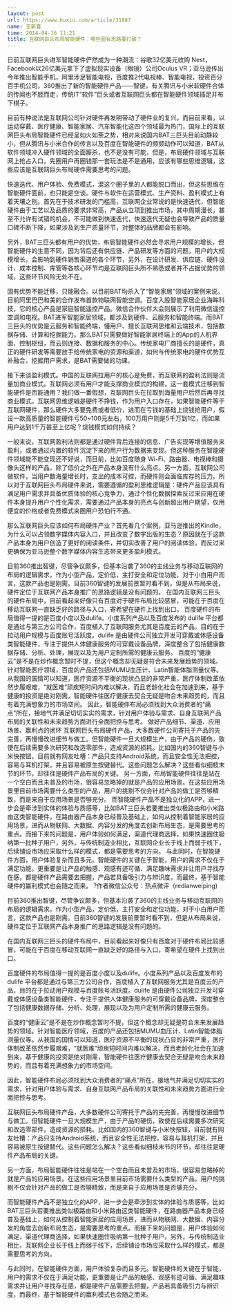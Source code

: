 ```yaml
---
layout: post
url: https://www.huxiu.com/article/31887
name: 王新喜
time: 2014-04-16 11:21
title: 互联网巨头布局智能硬件：哪些固有思路要打破？
---
```

日前互联网巨头进军智能硬件俨然成为一种潮流：谷歌32亿美元收购 Nest，Facebook以26亿美元拿下了虚拟现实设备（眼镜）公司Oculus VR；亚马逊传出今年推出智能手机，阿里涉足智能电视，百度推2代电视棒、智能电视，投资百分百手机公司，360推出了新的智能硬件产品——智键，有关腾讯与小米软硬件合体的传闻也不胫而走，传统IT“软件”巨头或者互联网巨头都在智能硬件领域插足并布下棋子。

目前有种说法是互联网公司针对硬件再发明带动了硬件业的复兴。而目前来看，以运动穿戴、医疗健康、智能家居、汽车智能化这四个领域最为热门，国际上的互联网巨头布局智能硬件已经呈如火如荼之势，相对来说国内BAT三巨头目前动静较小，但从腾讯与小米合作的传言以及百度在智能硬件的频频动作可以知道，BAT从软件领域冲入硬件领域的全面厮杀，也不是没有可能，但是，布局硬件领域与互联网上抢占入口，先圈用户再圈钱那一套玩法是不是通用，应该有哪些思维逻辑，这些应该是互联网巨头布局硬件需要思考的问题。

快速迭代、用户体验、免费模式，混这个圈子里的人都能脱口而出，但这些思维在智能硬件面前，也只能是空谈。硬件与软件在运营模式、生产资料、盈利模式上有着天壤之别。首先在于技术研发的门槛高，互联网企业常说的是快速迭代，但智能硬件由于工艺以及品质的要求非常高，产品从立项到推出市场，其中周期漫长，甚至不允许有试错的机会，不可能做到快速迭代，快速迭代无疑也会导致产品的质量口碑不断下降，如果涉及到生产质量环节，对整体的品牌都会有影响。

另外，BAT三巨头都有用户的优势，布局智能硬件必然会寻求用户规模的增长，但智能硬件的生意不同，因为背后还有供应链、产品研发等方面的问题，用户的大规模增长，会影响到硬件销售渠道的各个环节，另外，在设计研发、供应链、硬件设计、成本控制、库管等各核心环节均是互联网巨头所不熟悉或者并不占据优势的领域，这些环节风险无处不在。

固有优势不能迁移，只能融合。以目前BAT均杀入了“智能家居”领域的案例来说。目前阿里巴巴和美的合作发布首款物联网智能空调。百度入股智能家居企业海眸科技，它的核心产品是家庭智能遥控产品。微信合作伙伴大会则展示了利用微信遥控空调和电视。BAT进军智能家居领域，都涉及到硬件、云服务和智能终端。而BAT三巨头的优势是云服务和智能终端，懂用户、擅长互联网思维和云端技术，包括数据存储、计算和挖掘能力。那么BAT只需要做好智能家居终端上的App的人机界面、控制枢纽，而云则连接、数据和服务的中心。传统家电厂商擅长的是硬件，真正的硬件研发等需要放手给传统家电的资源和渠道，如何与传统家电的硬件优势互补融合，挖掘用户需求，是BAT需要做的功课。

接下来谈盈利模式。中国的互联网拉用户的核心是免费，而互联网的盈利法则是流量加商业模式。互联网必须有用户才能支撑商业模式的构建，这一套模式迁移到智能硬件是否能通用？我们做一番假想，互联网巨头在拉取到海量用户后然后再寻找商业模式。互联网思维逻辑是硬件不挣钱，作为用户入口存在，如果智能硬件等于互联网硬件，那么硬件大多要免费或者低价，进而在亏钱的基础上烧钱抢用户，假设一款高质量的智能硬件亏50~100元左右，100万用户则是5千万到1亿，而如果用户达到1千万甚至上亿呢？烧钱模式如何持续？

一般来说，互联网盈利法则都是通过硬件背后连接的信息、广告实现等增值服务来盈利，或者通过内置的软件沉淀下来的用户行为数据来变现。但这种服务在智能硬件领域能不能变现还不好说，而目前，比如百度随身 Wi-Fi、路由器、电视棒和摄像头这样的产品，除了低价之外在产品本身没有什么亮点。另一方面，互联网公司做软件，当用户数海量增长时，支出的成本可控，而硬件则会面临库存的压力。所以对于互联网巨头布局硬件来说，需要遵循的盈利思维逻辑是：硬件产品应该具有满足用户需求并具备优质体验的核心竞争力，通过个性化数据探索反过来应用在硬件本身提升用户个性化需求，需要通过产品本身的亮点与创新超出用户期望，仅用便宜的价格或者免费模式来圈用户恐怕行不通。

那么互联网巨头应该如何布局硬件产业？首先看几个案例，亚马逊推出的Kindle，为什么可以占领数字媒体内容入口，并且改变了数字出版的生态？原因就在于这款产品本身为用户创造了更好的阅读条件，并切实改善了用户的阅读体验，而反过来更确保为亚马逊整个数字媒体内容生态带来更多盈利模式。

目前360推出智键，尽管争议颇多，但基本沿袭了360的主线业务与移动互联网的布局的逻辑需求，作为小型产品，定价低，主打安全和定位功能，对于小白用户而言，这款产品也是刚需。目前360智键的发展前景暂时看不到，但是从布局来说，硬件定位于互联网产品本身推广的思路逻辑是没有问题的。 在国内互联网三巨头的硬件布局中，目前看起来好像只有百度对于硬件布局比较感冒，可能在于百度在移动互联网一直缺乏好的路径与入口，寄希望在硬件上找到出口。 百度硬件的布局值得一提的是百度小度以及dulife。小度系列产品以及百度发布的 dulife 平台都是通过与第三方公司合作，百度植入了互联网服务尤其是百度云的产品，目的在于拉动用户规模与百度账号活跃度。dulife 是由硬件公司独立开发可穿戴或体感设备类智能硬件，专注于提供人体健康服务的可穿戴设备品牌，深度整合了包括健康数据存储、分析、处理，展现以及为用户定制所需的健康云服务。 百度的“健康云”是不是在炒作概念暂时不提，但这个概念却无疑是符合未来发展趋势的领域。针对智能医疗领域，百度的产品还包括MUMU血压计、Latin智能体脂测量仪等。从我国的国情可以知道，医疗资源不平衡的现状凸显的非常严重，医疗体制改革依然步履艰难，“就医难”顽疾短时间内难以解决，而且老龄化社会在加速到来，基于健康的投资是绝对刚需，智能硬件往医疗健康去契合无疑是吻合未来趋势的，而且有着充满想象力的市场空间。 因此，智能硬件布局必须找到大众消费者的“痛点”所在，接地气并满足切切实实的需求，针对用户体验与需求、自身互联网产品布局的关联性和未来趋势方面进行全面把控与思考。 做好产品细节、渠道、应用场景、赢利点的闭环 互联网巨头布局硬件产品，大多数硬件公司寄托于产品的先完善，再慢慢改进细节与做工。但智能硬件一旦大规模生产，由于产品的硬伤，致使在后续需要多次研究和改造零部件，造成资源的损耗。比如国内的360智键与小米快按钮，目前就有网友吐槽：产品只支持Android系统，而且安全性无法把控，容易与耳机打架，并且容易被原生按键替代。这些问题怎么解决？这些看似细枝末节的环节，却往往是硬件产品布局的关键。 另一方面，布局智能硬件往往是站在一个空白而且未普及的市场，很容易忽略掉的就是产品的应用场景。在这些应用场景里目前市场需要什么类型的产品，用户的挑剔不仅会针对产品的做工是否够精致，而是来自于应用场景是否够充分。 而智能硬件产品不是独立化的APP，进一步会是牵涉到实体的体验与质感等，比如BAT三巨头若要推出类似极路由和小米路由这类智能硬件，在路由器产品本身已经普及基础上，如何从控制着智能家居的应用场景，进而从物联网、大数据、内容分发的角度去创新布局生态，是需要思考的重点。而接下来的问题是，用户体验如何满足，渠道代理商选择，如果快速圈住吸纳第一批种子用户，另外，与传统制造业相比，互联网企业长于线上而弱于线下，后续铺设市场应采取什么样的模式，都是需要思考的方向。 与此同时，在智能硬件方面，用户体验复杂而且多元。智能硬件的关键在于智能，用户的需求不仅在于满足功能，更重要是让产品的触感、观感有迹可循、满足趣味需求并让用户寻找存在感，都是硬件产品需要去把握，产品若具备吸引力与辨识度，而最终，基于智能硬件的赢利模式也会随之而来。 ?作者微信公众号：热点微评（redianweiping)

目前360推出智键，尽管争议颇多，但基本沿袭了360的主线业务与移动互联网的布局的逻辑需求，作为小型产品，定价低，主打安全和定位功能，对于小白用户而言，这款产品也是刚需。目前360智键的发展前景暂时看不到，但是从布局来说，硬件定位于互联网产品本身推广的思路逻辑是没有问题的。

在国内互联网三巨头的硬件布局中，目前看起来好像只有百度对于硬件布局比较感冒，可能在于百度在移动互联网一直缺乏好的路径与入口，寄希望在硬件上找到出口。

百度硬件的布局值得一提的是百度小度以及dulife。小度系列产品以及百度发布的 dulife 平台都是通过与第三方公司合作，百度植入了互联网服务尤其是百度云的产品，目的在于拉动用户规模与百度账号活跃度。dulife 是由硬件公司独立开发可穿戴或体感设备类智能硬件，专注于提供人体健康服务的可穿戴设备品牌，深度整合了包括健康数据存储、分析、处理，展现以及为用户定制所需的健康云服务。

百度的“健康云”是不是在炒作概念暂时不提，但这个概念却无疑是符合未来发展趋势的领域。针对智能医疗领域，百度的产品还包括MUMU血压计、Latin智能体脂测量仪等。从我国的国情可以知道，医疗资源不平衡的现状凸显的非常严重，医疗体制改革依然步履艰难，“就医难”顽疾短时间内难以解决，而且老龄化社会在加速到来，基于健康的投资是绝对刚需，智能硬件往医疗健康去契合无疑是吻合未来趋势的，而且有着充满想象力的市场空间。

因此，智能硬件布局必须找到大众消费者的“痛点”所在，接地气并满足切切实实的需求，针对用户体验与需求、自身互联网产品布局的关联性和未来趋势方面进行全面把控与思考。

互联网巨头布局硬件产品，大多数硬件公司寄托于产品的先完善，再慢慢改进细节与做工。但智能硬件一旦大规模生产，由于产品的硬伤，致使在后续需要多次研究和改造零部件，造成资源的损耗。比如国内的360智键与小米快按钮，目前就有网友吐槽：产品只支持Android系统，而且安全性无法把控，容易与耳机打架，并且容易被原生按键替代。这些问题怎么解决？这些看似细枝末节的环节，却往往是硬件产品布局的关键。

另一方面，布局智能硬件往往是站在一个空白而且未普及的市场，很容易忽略掉的就是产品的应用场景。在这些应用场景里目前市场需要什么类型的产品，用户的挑剔不仅会针对产品的做工是否够精致，而是来自于应用场景是否够充分。

而智能硬件产品不是独立化的APP，进一步会是牵涉到实体的体验与质感等，比如BAT三巨头若要推出类似极路由和小米路由这类智能硬件，在路由器产品本身已经普及基础上，如何从控制着智能家居的应用场景，进而从物联网、大数据、内容分发的角度去创新布局生态，是需要思考的重点。而接下来的问题是，用户体验如何满足，渠道代理商选择，如果快速圈住吸纳第一批种子用户，另外，与传统制造业相比，互联网企业长于线上而弱于线下，后续铺设市场应采取什么样的模式，都是需要思考的方向。

与此同时，在智能硬件方面，用户体验复杂而且多元。智能硬件的关键在于智能，用户的需求不仅在于满足功能，更重要是让产品的触感、观感有迹可循、满足趣味需求并让用户寻找存在感，都是硬件产品需要去把握，产品若具备吸引力与辨识度，而最终，基于智能硬件的赢利模式也会随之而来。

